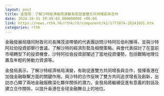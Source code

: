 ```yaml
---
layout: post
title: 金發局：了解沙特經濟格局演變有助促進雙方共同增長與合作
date: 2024-10-31 19:49:03.000000000 +08:00
link: https://news.rthk.hk/rthk/ch/component/k2/1777074-20241031.htm
categories: rthk
---
```


金融發展局隨同財政司司長陳茂波帶領的代表團訪問沙特阿拉伯利雅得，並與沙特阿拉伯投資部舉行會議，了解沙特的經濟形勢及相關策略。與會代表探討了在當前市場轉型下的投資機會，沙特阿拉伯投資部闡述了當地投資優勢，包括戰略地理位置及年輕的勞動力資源等。

金發局表示，了解沙特經濟格局演變，有助促進雙方共同增長與合作，發揮香港在加強金融聯繫方面的關鍵作用。與沙特的合作反映了雙方共同追求增長及創新，出訪亦凸顯了兩地金融服務深化夥伴關係的潛力。金發局將繼續促進有意義的對話及建立合作關係，以提升香港在全球金融舞台上的地位。
